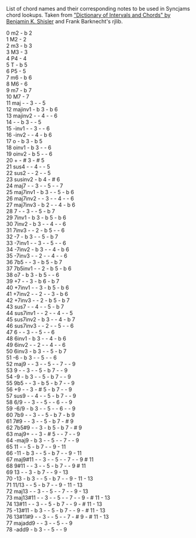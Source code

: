 List of chord names and their corresponding notes to be used in Syncjams chord lookups. Taken from ["Dictionary of Intervals and Chords" by Benjamin K. Shisler](http://www.oocities.org/soho/studios/9783/ci1.html) and Frank Barknecht's rjlib.

 0 m2 - b 2  
 1 M2 - 2  
 2 m3 - b 3  
 3 M3 - 3  
 4 P4 - 4  
 5 T - b 5  
 6 P5 - 5  
 7 m6 - b 6  
 8 M6 - 6  
 9 m7 - b 7  
 10 M7 - 7  
 11 maj - - 3 - - 5  
 12 majinv1 - b 3 - b 6  
 13 majinv2 - - 4 - - 6  
 14 - - b 3 - - 5  
 15 -inv1 - - 3 - - 6  
 16 -inv2 - - 4 - b 6  
 17 o - b 3 - b 5  
 18 oinv1 - b 3 - - 6  
 19 oinv2 - b 5 - - 6  
 20 + - # 3 - # 5  
 21 sus4 - - 4 - - 5  
 22 sus2 - - 2 - - 5  
 23 susinv2 - b 4 - # 6  
 24 maj7 - - 3 - - 5 - - 7  
 25 maj7inv1 - b 3 - - 5 - b 6  
 26 maj7inv2 - - 3 - - 4 - - 6  
 27 maj7inv3 - b 2 - - 4 - b 6  
 28 7 - - 3 - - 5 - b 7  
 29 7inv1 - b 3 - b 5 - b 6  
 30 7inv2 - b 3 - - 4 - - 6  
 31 7inv3 - - 2 - b 5 - - 6  
 32 -7 - b 3 - - 5 - b 7  
 33 -7inv1 - - 3 - - 5 - - 6  
 34 -7inv2 - b 3 - - 4 - b 6  
 35 -7inv3 - - 2 - - 4 - - 6  
 36 7b5 - - 3 - b 5 - b 7  
 37 7b5inv1 - - 2 - b 5 - b 6  
 38 o7 - b 3 - b 5 - - 6  
 39 +7 - - 3 - b 6 - b 7  
 40 +7inv1 - - 3 - b 5 - b 6  
 41 +7inv2 - - 2 - - 3 - b 6  
 42 +7inv3 - - 2 - b 5 - b 7  
 43 sus7 - - 4 - - 5 - b 7  
 44 sus7inv1 - - 2 - - 4 - - 5  
 45 sus7inv2 - b 3 - - 4 - b 7  
 46 sus7inv3 - - 2 - - 5 - - 6  
 47 6 - - 3 - - 5 - - 6  
 48 6inv1 - b 3 - - 4 - b 6  
 49 6inv2 - - 2 - - 4 - - 6  
 50 6inv3 - b 3 - - 5 - b 7  
 51 -6 - b 3 - - 5 - - 6  
 52 maj9 - - 3 - - 5 - - 7 - - 9  
 53 9 - - 3 - - 5 - b 7 - - 9  
 54 -9 - b 3 - - 5 - b 7 - - 9  
 55 9b5 - - 3 - b 5 - b 7 - - 9  
 56 +9 - - 3 - # 5 - b 7 - - 9  
 57 sus9 - - 4 - - 5 - b 7 - - 9  
 58 6/9 - - 3 - - 5 - - 6 - - 9  
 59 -6/9 - b 3 - - 5 - - 6 - - 9  
 60 7b9 - - 3 - - 5 - b 7 - b 9  
 61 7#9 - - 3 - - 5 - b 7 - # 9  
 62 7b5#9 - - 3 - b 5 - b 7 - # 9  
 63 maj9+ - - 3 - # 5 - - 7 - - 9  
 64 -maj9 - b 3 - - 5 - - 7 - - 9  
 65 11 - - 5 - b 7 - - 9 - 11  
 66 -11 - b 3 - - 5 - b 7 - - 9 - 11  
 67 maj9#11 - - 3 - - 5 - - 7 - - 9 # 11  
 68 9#11 - - 3 - - 5 - b 7 - - 9 # 11  
 69 13 - - 3 - b 7 - - 9 - 13  
 70 -13 - b 3 - - 5 - b 7 - - 9 - 11 - 13  
 71 11/13 - - 5 - b 7 - - 9 - 11 - 13  
 72 maj13 - - 3 - - 5 - - 7 - - 9 - 13  
 73 maj13#11 - - 3 - - 5 - - 7 - - 9 - # 11 - 13  
 74 13#11 - - 3 - - 5 - b 7 - - 9 - # 11 - 13  
 75 -13#11 - b 3 - - 5 - b 7 - - 9 - # 11 - 13  
 76 13#11#9 - - 3 - - 5 - - 7 - # 9 - # 11 - 13  
 77 majadd9 - - 3 - - 5 - - 9  
 78 -add9 - b 3 - - 5 - - 9  
